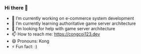 ### Hi there 👋

- 🔭 I’m currently working on e-commerce system development
- 🌱 I’m currently learning authoritative game server architecture
- 🤔 I’m looking for help with game server architecture
- 📫 How to reach me: https://congcoi123.dev
- 😄 Pronouns: Kong
- ⚡ Fun fact: :)

